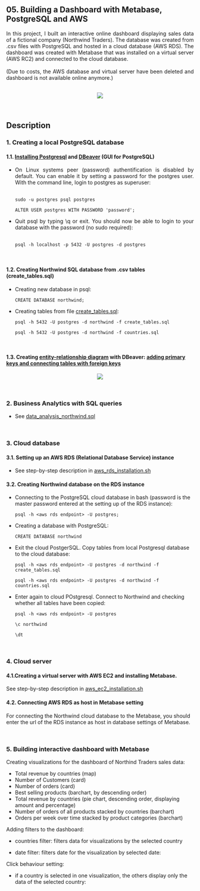 ## 05. Building a Dashboard with Metabase, PostgreSQL and AWS 

<div align="justify">In this project, I built an interactive online dashboard displaying sales data of a fictional company (Northwind Traders). The database was created from .csv files with PostgreSQL and hosted in a cloud database (AWS RDS). The dashboard was created with Metabase that was installed on a virtual server (AWS RC2) and connected to the cloud database.</div><br>

<div align="justify">(Due to costs, the AWS database and virtual server have been deleted and dashboard is not available online anymore.)</div><br>

<p align="center">
  <img src="https://github.com/orosz-attila/Spiced-Academy-Data-Science-Projects/blob/c72cf4d72887b833f41c583211852dcdf4092abc/05_dashboard/image/northwind_traders_dashboard.png"/>
</p>

<br>

## Description

### 1. Creating a local PostgreSQL database 

#### 1.1. [Installing Postgresql](https://www.postgresql.org/download/) and [DBeaver](https://dbeaver.io/download/) (GUI for PostgreSQL)

- <div align="justify">On Linux systems peer (password) authentification is disabled by default. You can enable it by setting a password for the postgres user. With the command line, login to postgres as superuser:</div><br>  

      sudo -u postgres psql postgres

      ALTER USER postgres WITH PASSWORD 'password';

- <div align="justify">Quit psql by typing \q or exit. You should now be able to login to your database with the password (no sudo required):</div><br>  

      psql -h localhost -p 5432 -U postgres -d postgres  
<br>

#### 1.2. Creating Northwind SQL database from .csv tables (create_tables.sql)

- Creating new database in psql: 

      CREATE DATABASE northwind; 

- Creating tables from file [create_tables.sql](https://github.com/orosz-attila/Spiced-Academy-Data-Science-Projects/blob/master/05_dashboard/create_tables.sql): 

      psql -h 5432 -U postgres -d northwind -f create_tables.sql

      psql -h 5432 -U postgres -d northwind -f countries.sql 
<br>

#### 1.3. Creating [entity-relationship diagram](https://github.com/orosz-attila/Spiced-Academy-Data-Science-Projects/blob/master/05_dashboard/image/er_diagram_northwind.png) with DBeaver: [adding primary keys and connecting tables with foreign keys](https://dbeaver.com/docs/wiki/New-Table-creation/)  


<p align="center">
  <img src="https://github.com/orosz-attila/Spiced-Academy-Data-Science-Projects/blob/master/05_dashboard/image/er_diagram_northwind.png"/>
</p>
<br>


### 2. Business Analytics with SQL queries 

- See [data_analysis_northwind.sql](https://github.com/orosz-attila/Spiced-Academy-Data-Science-Projects/blob/master/05_dashboard/data_analysis_northwind.sql)

<br>


### 3. Cloud database

#### 3.1. Setting up an AWS RDS (Relational Database Service) instance

- See step-by-step description in [aws_rds_installation.sh]() 

#### 3.2. Creating Northwind database on the RDS instance

- Connecting to the PostgreSQL cloud database in bash (password is the master password entered at the setting up of the RDS instance):

      psql -h <aws rds endpoint> -U postgres; 

- Creating a database with PostgreSQL: 

      CREATE DATABASE northwind

- Exit the cloud PostgerSQL. Copy tables from local Postgresql database to the cloud database: 

      psql -h <aws rds endpoint> -U postgres -d northwind -f create_tables.sql

      psql -h <aws rds endpoint> -U postgres -d northwind -f countries.sql 

- Enter again to cloud POstgresql. Connect to Northwind and checking whether all tables have been copied: 

      psql -h <aws rds endpoint> -U postgres
    
      \c northwind

      \dt

<br>

### 4. Cloud server

  #### 4.1.Creating a virtual server with AWS EC2 and installing Metabase. 

See step-by-step description in [aws_ec2_installation.sh](https://github.com/orosz-attila/Spiced-Academy-Data-Science-Projects/blob/master/05_dashboard/aws_ec2_installation.sh) 

  #### 4.2. Connecting AWS RDS as host in Metabase setting

For connecting the Northwind cloud database to the Metabase, you should enter the url of the RDS instance as host in database settings of Metabase.  

<br>

### 5. Building interactive dashboard with Metabase  

Creating visualizations for the dashboard of Northind Traders sales data: 

- Total revenue by countries (map)
- Number of Customers (card)
- Number of orders (card)
- Best selling products (barchart, by descending order)
- Total revenue by countries (pie chart, descending order, displaying amount and percentage)
- Number of orders of all products stacked by countries (barchart)
- Orders per week over time stacked by product categories (barchart)

Adding filters to the dashboard: 

- countries filter: filters data for visualizations by the selected country



- date filter: filters date for the visualization by selected date: 



Click behaviour setting: 
- if a country is selected in one visualization, the others display only the data of the selected country:  